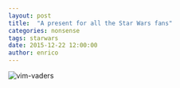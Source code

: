 ```yaml
---
layout: post
title:  "A present for all the Star Wars fans"
categories: nonsense
tags: starwars
date: 2015-12-22 12:00:00
author: enrico
---
```


<img src="{{ site.url }}/assets/nonsense/vimvaders-starwars.png" title="vim-vaders" alt="vim-vaders">
